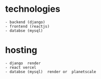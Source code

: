 
# technologies 
    - backend (django)
    - frontend (reactjs)
    - databse (mysql)
# hosting
    - django  render
    - react vercel
    - databse (mysql)  render or  planetscale
